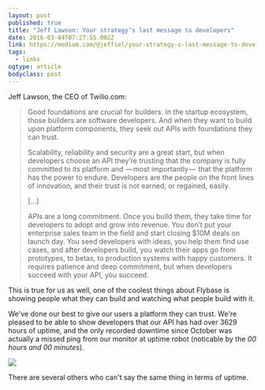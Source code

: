 ```yaml
---
layout: post 
published: true
title: "Jeff Lawson: Your strategy’s last message to developers" 
date: 2016-03-04T07:27:55.002Z 
link: https://medium.com/@jeffiel/your-strategy-s-last-message-to-developers-ff901cdf4a55#.tg37ir26k 
tags:
  - links
ogtype: article 
bodyclass: post 
---
```


Jeff Lawson, the CEO of Twilio.com:

> Good foundations are crucial for builders. In the startup ecosystem, those builders are software developers. And when they want to build upon platform components, they seek out APIs with foundations they can trust.
> 
> Scalability, reliability and security are a great start, but when developers choose an API they’re trusting that the company is fully committed to its platform and  — most importantly —  that the platform has the power to endure. Developers are the people on the front lines of innovation, and their trust is not earned, or regained, easily.
> 
> [...]
> 
> APIs are a long commitment. Once you build them, they take time for developers to adopt and grow into revenue. You don’t put your enterprise sales team in the field and start closing $10M deals on launch day. You seed developers with ideas, you help them find use cases, and after developers build, you watch their apps go from prototypes, to betas, to production systems with happy customers. It requires patience and deep commitment, but when developers succeed with your API, you succeed.

This is true for us as well, one of the coolest things about Flybase is showing people what they can build and watching what people build with it.

We've done our best to give our users a platform they can trust. We're pleased to be able to show developers that our API has had over 3629 hours of uptime, and the only recorded downtime since October was actually a missed ping from our monitor at uptime robot (noticable by the _00 hours and 00 minutes_).

![](https://dl.dropboxusercontent.com/u/461614/uptime.png)

There are several others who can't say the same thing in terms of uptime.
